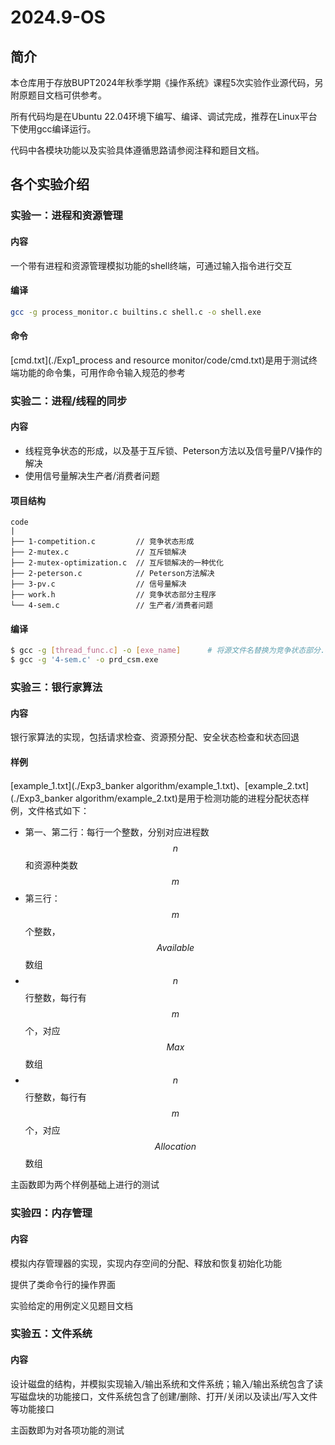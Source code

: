 # 2024.9-OS

## 简介

本仓库用于存放BUPT2024年秋季学期《操作系统》课程5次实验作业源代码，另附原题目文档可供参考。

所有代码均是在Ubuntu 22.04环境下编写、编译、调试完成，推荐在Linux平台下使用gcc编译运行。

代码中各模块功能以及实验具体遵循思路请参阅注释和题目文档。

## 各个实验介绍

### 实验一：进程和资源管理

#### 内容

一个带有进程和资源管理模拟功能的shell终端，可通过输入指令进行交互

#### 编译

```bash
gcc -g process_monitor.c builtins.c shell.c -o shell.exe
```

#### 命令

[cmd.txt](./Exp1_process and resource monitor/code/cmd.txt)是用于测试终端功能的命令集，可用作命令输入规范的参考

### 实验二：进程/线程的同步

#### 内容

- 线程竞争状态的形成，以及基于互斥锁、Peterson方法以及信号量P/V操作的解决
- 使用信号量解决生产者/消费者问题

#### 项目结构

```
code
|
├── 1-competition.c			// 竞争状态形成
├── 2-mutex.c				// 互斥锁解决
├── 2-mutex-optimization.c	// 互斥锁解决的一种优化
├── 2-peterson.c			// Peterson方法解决
├── 3-pv.c					// 信号量解决
├── work.h					// 竞争状态部分主程序
└── 4-sem.c					// 生产者/消费者问题
```

#### 编译

```bash
$ gcc -g [thread_func.c] -o [exe_name]		# 将源文件名替换为竞争状态部分.c文件中的一个
$ gcc -g '4-sem.c' -o prd_csm.exe
```

### 实验三：银行家算法

#### 内容

银行家算法的实现，包括请求检查、资源预分配、安全状态检查和状态回退

#### 样例

[example_1.txt](./Exp3_banker algorithm/example_1.txt)、[example_2.txt](./Exp3_banker algorithm/example_2.txt)是用于检测功能的进程分配状态样例，文件格式如下：

- 第一、第二行：每行一个整数，分别对应进程数$$n$$和资源种类数$$m$$
- 第三行：$$m$$个整数，$$Available$$数组
- $$n$$行整数，每行有$$m$$个，对应$$Max$$数组
- $$n$$行整数，每行有$$m$$个，对应$$Allocation$$数组

主函数即为两个样例基础上进行的测试

### 实验四：内存管理

#### 内容

模拟内存管理器的实现，实现内存空间的分配、释放和恢复初始化功能

提供了类命令行的操作界面

实验给定的用例定义见题目文档

### 实验五：文件系统

#### 内容

设计磁盘的结构，并模拟实现输入/输出系统和文件系统；输入/输出系统包含了读写磁盘块的功能接口，文件系统包含了创建/删除、打开/关闭以及读出/写入文件等功能接口

主函数即为对各项功能的测试